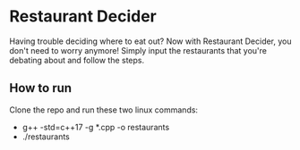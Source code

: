 # Restaurant Decider

Having trouble deciding where to eat out? Now with Restaurant Decider, you don't need to worry anymore!
Simply input the restaurants that you're debating about and follow the steps.

## How to run
Clone the repo and run these two linux commands:
* g++ -std=c++17 -g \*.cpp -o restaurants
* ./restaurants
